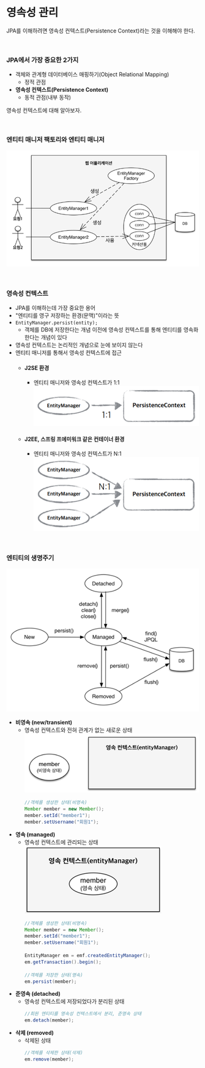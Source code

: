 # 영속성 관리
JPA를 이해하려면 영속성 컨텍스트(Persistence Context)라는 것을 이해해야 한다.  

<br>

### JPA에서 가장 중요한 2가지
* 객체와 관계형 데이터베이스 매핑하기(Object Relational Mapping)
  * 정적 관점
* **영속성 컨텍스트(Persistence Context)**
  * 동적 관점(내부 동작)

영속성 컨텍스트에 대해 알아보자.

<br>

### 엔티티 매니저 팩토리와 엔티티 매니저
![Entity Manager Factory and Entity Manager](../../img/Entity%20Manager%20Factory%20and%20Entity%20Manager.PNG)

<br>

### 영속성 컨텍스트
* JPA를 이해하는데 가장 중요한 용어
* "엔티티를 영구 저장하는 환경(문맥)"이라는 뜻
* ```EntityManager.persist(entity);```
  * 객체를 DB에 저장한다는 개념 이전에 영속성 컨텍스트를 통해 엔티티를 영속화한다는 개념이 있다
* 영속성 컨텍스트는 논리적인 개념으로 눈에 보이지 않는다
* 엔티티 매니저를 통해서 영속성 컨텍스트에 접근
  * #### J2SE 환경
    * 엔티티 매니저와 영속성 컨텍스트가 1:1  
    ![](../../img/J2SE.PNG)
  * #### J2EE, 스프링 프에미워크 같은 컨테이너 환경
    * 엔티티 매니저와 영속성 컨텍스트가 N:1  
    ![](../../img/J2EE.PNG)

<br>

### 엔티티의 생명주기
![Entity life cycle](../../img/Entity%20life%20cycle.PNG)

* **비영속 (new/transient)**
  * 영속성 컨텍스트와 전혀 관계가 없는 새로운 상태  
  ![](../../img/new,transient.PNG)
    ```java
    //객체를 생성한 상태(비영속)
    Member member = new Member();
    member.setId("member1");
    member.setUsername("회원1");
    ```
* **영속 (managed)**
  * 영속성 컨텍스트에 관리되는 상태  
  ![managed](../../img/managed.PNG)
    ```java
    //객체를 생성한 상태(비영속)
    Member member = new Member();
    member.setId("member1");
    member.setUsername("회원1");
  
    EntityManager em = emf.createdEntityManager();
    em.getTransaction().begin();
  
    //객체를 저장한 상태(영속)
    em.persist(member);
    ```
* **준영속 (detached)**
  * 영속성 컨텍스트에 저장되었다가 분리된 상태
    ```java
    //회원 엔티티를 영속성 컨텍스트에서 분리, 준영속 상태
    em.detach(member);
    ```
* **삭제 (removed)**
  * 삭제된 상태
    ```java
    //객체를 삭제한 상태(삭제)
    em.remove(member);
    ```